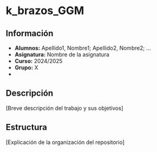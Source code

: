 # k_brazos_GGM

## Información
- **Alumnos:** Apellido1, Nombre1; Apellido2, Nombre2; ...
- **Asignatura:** Nombre de la asignatura
- **Curso:** 2024/2025
- **Grupo:** X
- 
## Descripción
[Breve descripción del trabajo y sus objetivos]

## Estructura
[Explicación de la organización del repositorio]
